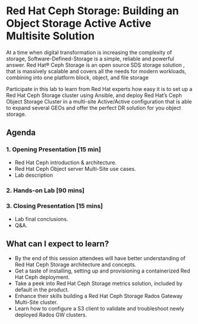 # Red Hat Ceph Storage: Building an Object Storage Active Active Multisite Solution

At a time when digital transformation is increasing the complexity of storage, Software-Defined-Storage is a simple, reliable and powerful answer. Red Hat® Ceph Storage is an open source SDS storage solution , that is massively scalable and covers all the needs for modern workloads, combining into one platform block, object, and file storage

Participate in this lab to learn from Red Hat experts how easy it is to set up a Red Hat Ceph Storage cluster using Ansible, and deploy Red Hat’s Ceph Object Storage Cluster in a multi-site Active/Active configuration that is able to expand several GEOs and offer the perfect DR solution for you object storage.

## Agenda

### 1. Opening Presentation [15 min]
* Red Hat Ceph introduction & architecture.
* Red Hat Ceph Object server Multi-Site use cases. 
* Lab description

### 2. Hands-on Lab [90 mins]

### 3. Closing Presentation [15 mins]
* Lab final conclusions.
* Q&A.

## What can I expect to learn?
* By the end of this session attendees will have better understanding of Red Hat Ceph Storage architecture and concepts.
* Get a taste of  installing, setting up and provisioning a containerized Red Hat Ceph deployment.
* Take a peek into Red Hat Ceph Storage metrics solution, included by default in the product.
* Enhance their skills building a Red Hat Ceph Storage Rados Gateway Multi-Site cluster.
* Learn how to configure a S3 client to validate and troubleshoot newly deployed Rados GW clusters.
